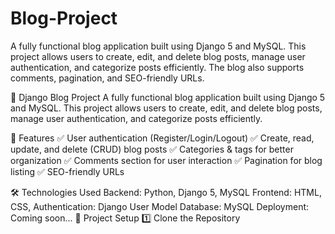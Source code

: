 # Blog-Project

A fully functional blog application built using Django 5 and MySQL. This project allows users to create, edit, and delete blog posts, manage user authentication, and categorize posts efficiently. The blog also supports comments, pagination, and SEO-friendly URLs.

📝 Django Blog Project
A fully functional blog application built using Django 5 and MySQL. This project allows users to create, edit, and delete blog posts, manage user authentication, and categorize posts efficiently.

🚀 Features
✅ User authentication (Register/Login/Logout)
✅ Create, read, update, and delete (CRUD) blog posts
✅ Categories & tags for better organization
✅ Comments section for user interaction
✅ Pagination for blog listing
✅ SEO-friendly URLs

🛠️ Technologies Used
Backend: Python, Django 5, MySQL
Frontend: HTML, CSS, 
Authentication: Django User Model
Database: MySQL
Deployment: Coming soon...
📂 Project Setup
1️⃣ Clone the Repository


